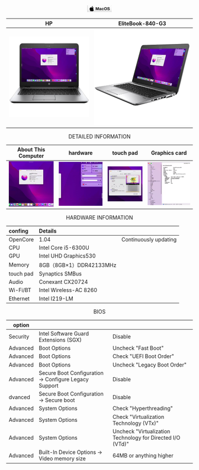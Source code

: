 <p align="center">
<img src="https://github.com/WT2072861996/WT-IMG/blob/0e97c9bdf78649c0ceb31fb8013598ce2cf3d105/20250413195928456.png">
</p>

| HP | EliteBook-840-G3 |
|-|-|
|<img src="https://github.com/WT2072861996/EFI-HP-EliteBook-840-G3-Hackintosh/blob/31dd2db566519738586f4b34485a8bbed05ec0bc/Model/1.png"> | <img src="https://github.com/WT2072861996/EFI-HP-EliteBook-840-G3-Hackintosh/blob/31dd2db566519738586f4b34485a8bbed05ec0bc/Model/2.png">

<p align="center">  
DETAILED INFORMATION</span>
</p>

| About This Computer | hardware| touch pad | Graphics card |
| :-: | :-: | :-: | :-:|
|<img src="https://github.com/WT2072861996/EFI-HP-EliteBook-840-G3-Hackintosh/blob/1e1262dc4ca7b685a06feaaaf50b58c831b1561b/After%20installation/1.png">|<img src="https://github.com/WT2072861996/EFI-HP-EliteBook-840-G3-Hackintosh/blob/1e1262dc4ca7b685a06feaaaf50b58c831b1561b/After%20installation/2.png">|<img src="https://github.com/WT2072861996/EFI-HP-EliteBook-840-G3-Hackintosh/blob/1e1262dc4ca7b685a06feaaaf50b58c831b1561b/After%20installation/3.png">|<img src="https://github.com/WT2072861996/EFI-HP-EliteBook-840-G3-Hackintosh/blob/1e1262dc4ca7b685a06feaaaf50b58c831b1561b/After%20installation/4.png">

<p align="center">  
HARDWARE INFORMATION
</p>

| confing | Details | |
|:-|:-|:-|
OpenCore | 1.04 | Continuously updating |
CPU | Intel Core i5-6300U|
GPU | Intel UHD Graphics530|
Memory | 8GB（8GB×1）DDR42133MHz|
touch pad | Synaptics SMBus|
Audio | Conexant CX20724|
Wi-Fi/BT | Intel Wireless-AC 8260|
Ethernet | Intel I219-LM|

<p align="center">  
BIOS
</p>

|option|||
|-|-|-|
Security | Intel Software Guard Extensions (SGX) | Disable
Advanced | Boot Options | Uncheck "Fast Boot"
Advanced | Boot Options | Check "UEFI Boot Order"
Advanced | Boot Options | Uncheck "Legacy Boot Order"
Advanced | Secure Boot Configuration -> Configure Legacy Support | Disable
dvanced | Secure Boot Configuration -> Secure boot | Disable
Advanced | System Options |Check "Hyperthreading"
Advanced | System Options | Check "Virtualization Technology (VTx)"
Advanced | System Options | Uncheck "Virtualization Technology for Directed I/O (VTd)"
Advanced | Built-In Device Options -> Video memory size | 64MB or anything higher

<p align="center">  
<a  href="https://m.tb.cn/h.6d6akvV?tk=e85zeFZn3IX"><img src="https://wt2072861996.github.io/WT-IMG//20250413221257085.png"?raw=true" align="center" alt="" width="80">
</p>
  
